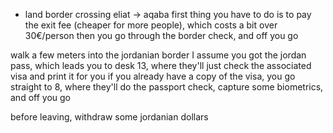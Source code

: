 - land border crossing eliat -> aqaba
first thing you have to do is to pay the exit fee (cheaper for more people), which costs a bit over 30€/person
then you go through the border check, and off you go

walk a few meters into the jordanian border
I assume you got the jordan pass, which leads you to desk 13, where they'll just check the associated visa and print it for you
if you already have a copy of the visa, you go straight to 8, where they'll do the passport check, capture some biometrics, and off you go

before leaving, withdraw some jordanian dollars
